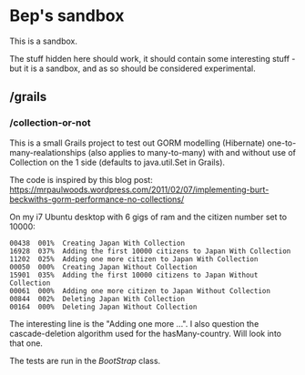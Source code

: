 Bep's sandbox
=============
This is a sandbox. 

The stuff hidden here should work, it should contain some interesting stuff - but it is a sandbox, and as so should be considered experimental.

/grails
-------

### /collection-or-not

This is a small Grails project to test out GORM modelling (Hibernate) one-to-many-realationships (also applies to many-to-many) with and without use of Collection on the 1 side (defaults to java.util.Set in Grails).

The code is inspired by this blog post: https://mrpaulwoods.wordpress.com/2011/02/07/implementing-burt-beckwiths-gorm-performance-no-collections/

On my i7 Ubuntu desktop with 6 gigs of ram and the citizen number set to 10000:

	00438  001%  Creating Japan With Collection
	16928  037%  Adding the first 10000 citizens to Japan With Collection
	11202  025%  Adding one more citizen to Japan With Collection
	00050  000%  Creating Japan Without Collection
	15901  035%  Adding the first 10000 citizens to Japan Without Collection
	00061  000%  Adding one more citizen to Japan Without Collection
	00844  002%  Deleting Japan With Collection
	00164  000%  Deleting Japan Without Collection

The interesting line is the "Adding one more ...". I also question the cascade-deletion algorithm used for the hasMany-country. Will look into that one.

The tests are run in the *BootStrap* class. 

